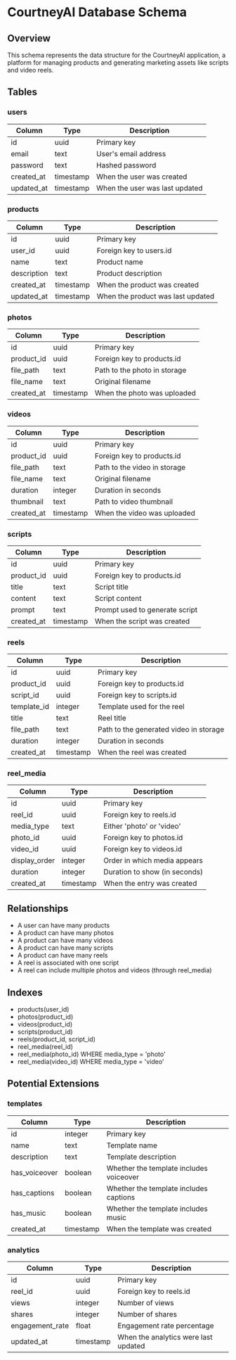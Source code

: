 # CourtneyAI Database Schema

## Overview
This schema represents the data structure for the CourtneyAI application, a platform for managing products and generating marketing assets like scripts and video reels.

## Tables

### users
| Column       | Type      | Description                       |
|--------------|-----------|-----------------------------------|
| id           | uuid      | Primary key                       |
| email        | text      | User's email address              |
| password     | text      | Hashed password                   |
| created_at   | timestamp | When the user was created         |
| updated_at   | timestamp | When the user was last updated    |

### products
| Column       | Type      | Description                       |
|--------------|-----------|-----------------------------------|
| id           | uuid      | Primary key                       |
| user_id      | uuid      | Foreign key to users.id           |
| name         | text      | Product name                      |
| description  | text      | Product description               |
| created_at   | timestamp | When the product was created      |
| updated_at   | timestamp | When the product was last updated |

### photos
| Column       | Type      | Description                       |
|--------------|-----------|-----------------------------------|
| id           | uuid      | Primary key                       |
| product_id   | uuid      | Foreign key to products.id        |
| file_path    | text      | Path to the photo in storage      |
| file_name    | text      | Original filename                 |
| created_at   | timestamp | When the photo was uploaded       |

### videos
| Column       | Type      | Description                       |
|--------------|-----------|-----------------------------------|
| id           | uuid      | Primary key                       |
| product_id   | uuid      | Foreign key to products.id        |
| file_path    | text      | Path to the video in storage      |
| file_name    | text      | Original filename                 |
| duration     | integer   | Duration in seconds               |
| thumbnail    | text      | Path to video thumbnail           |
| created_at   | timestamp | When the video was uploaded       |

### scripts
| Column       | Type      | Description                       |
|--------------|-----------|-----------------------------------|
| id           | uuid      | Primary key                       |
| product_id   | uuid      | Foreign key to products.id        |
| title        | text      | Script title                      |
| content      | text      | Script content                    |
| prompt       | text      | Prompt used to generate script    |
| created_at   | timestamp | When the script was created       |

### reels
| Column         | Type      | Description                           |
|----------------|-----------|---------------------------------------|
| id             | uuid      | Primary key                           |
| product_id     | uuid      | Foreign key to products.id            |
| script_id      | uuid      | Foreign key to scripts.id             |
| template_id    | integer   | Template used for the reel            |
| title          | text      | Reel title                            |
| file_path      | text      | Path to the generated video in storage|
| duration       | integer   | Duration in seconds                   |
| created_at     | timestamp | When the reel was created             |

### reel_media
| Column       | Type      | Description                       |
|--------------|-----------|-----------------------------------|
| id           | uuid      | Primary key                       |
| reel_id      | uuid      | Foreign key to reels.id           |
| media_type   | text      | Either 'photo' or 'video'         |
| photo_id     | uuid      | Foreign key to photos.id          |
| video_id     | uuid      | Foreign key to videos.id          |
| display_order| integer   | Order in which media appears      |
| duration     | integer   | Duration to show (in seconds)     |
| created_at   | timestamp | When the entry was created        |

## Relationships

- A user can have many products
- A product can have many photos
- A product can have many videos
- A product can have many scripts
- A product can have many reels
- A reel is associated with one script
- A reel can include multiple photos and videos (through reel_media)

## Indexes

- products(user_id)
- photos(product_id)
- videos(product_id)
- scripts(product_id)
- reels(product_id, script_id)
- reel_media(reel_id)
- reel_media(photo_id) WHERE media_type = 'photo'
- reel_media(video_id) WHERE media_type = 'video'

## Potential Extensions

### templates
| Column         | Type      | Description                           |
|----------------|-----------|---------------------------------------|
| id             | integer   | Primary key                           |
| name           | text      | Template name                         |
| description    | text      | Template description                  |
| has_voiceover  | boolean   | Whether the template includes voiceover|
| has_captions   | boolean   | Whether the template includes captions|
| has_music      | boolean   | Whether the template includes music   |
| created_at     | timestamp | When the template was created         |

### analytics
| Column         | Type      | Description                           |
|----------------|-----------|---------------------------------------|
| id             | uuid      | Primary key                           |
| reel_id        | uuid      | Foreign key to reels.id               |
| views          | integer   | Number of views                       |
| shares         | integer   | Number of shares                      |
| engagement_rate| float     | Engagement rate percentage            |
| updated_at     | timestamp | When the analytics were last updated  | 